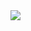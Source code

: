 <img src = "https://i.pinimg.com/736x/51/2f/f7/512ff7e5b5b3da5418d11ce9981fd20a.jpg">

<!---
Harrysingh100/Harrysingh100 is a ✨ special ✨ repository because its `README.md` (this file) appears on your GitHub profile.
You can click the Preview link to take a look at your changes.
--->
